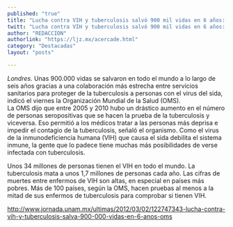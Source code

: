 ```yaml
---
published: "true"
title: "Lucha contra VIH y tuberculosis salvó 900 mil vidas en 6 años: OMS"
twitt: "Lucha contra VIH y tuberculosis salvó 900 mil vidas en 6 años: OMS"
author: "REDACCION"
authorlink: "https://ljz.mx/acercade.html"
category: "Destacadas"
layout: "posts"

---
```




*Londres.* Unas 900.000 vidas se salvaron en todo el mundo a lo largo de seis años gracias a una colaboración más estrecha entre servicios sanitarios para proteger de la tuberculosis a personas con el virus del sida, indicó el viernes la Organización Mundial de la Salud (OMS).  
  La OMS dijo que entre 2005 y 2010 hubo un drástico aumento en el número de personas seropositivas que se hacen la prueba de la tuberculosis y viceversa. Eso permitió a los médicos tratar a las personas más deprisa e impedir el contagio de la tuberculosis, señaló el organismo. Como el virus de la inmunodeficiencia humana (VIH) que causa el sida debilita el sistema inmune, la gente que lo padece tiene muchas más posibilidades de verse infectada con tuberculosis.



  Unos 34 millones de personas tienen el VIH en todo el mundo. La tuberculosis mata a unos 1,7 millones de personas cada año. Las cifras de muertes entre enfermos de VIH son altas, en especial en países más pobres. Más de 100 países, según la OMS, hacen pruebas al menos a la mitad de sus enfermos de tuberculosis para comprobar si tienen VIH.



  http://www.jornada.unam.mx/ultimas/2012/03/02/122747343-lucha-contra-vih-y-tuberculosis-salva-900-000-vidas-en-6-anos-oms

